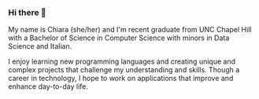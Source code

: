 ### Hi there 👋

My name is Chiara (she/her) and I'm recent graduate from UNC Chapel Hill with a Bachelor of Science in Computer Science with minors in Data Science and Italian. 

I enjoy learning new programming languages and creating unique and complex projects that challenge my understanding and skills. Though a career in technology, I hope to work on applications that improve and enhance day-to-day life. 


<!--
**csabato10/csabato10** is a ✨ _special_ ✨ repository because its `README.md` (this file) appears on your GitHub profile.

Here are some ideas to get you started:

- 🔭 I’m currently working on ...
- 🌱 I’m currently learning ...
- 👯 I’m looking to collaborate on ...
- 🤔 I’m looking for help with ...
- 💬 Ask me about ...
- 📫 How to reach me: ...
- 😄 Pronouns: ...
- ⚡ Fun fact: ...
-->
